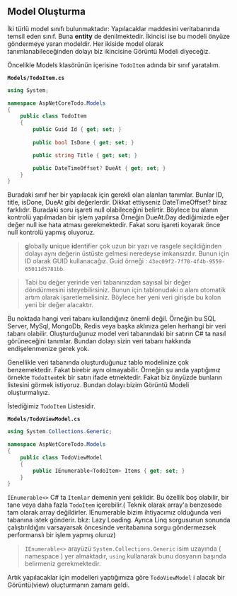 ## Model Oluşturma

İki türlü model sınıfı bulunmaktadır: Yapılacaklar maddesini veritabanında temsil eden sınıf. Buna **entity** de denilmektedir. İkincisi ise bu modeli önyüze göndermeye yaran modeldir. Her ikiside model olarak tanımlanabileceğinden dolayı biz ikincisine Görüntü Modeli diyeceğiz.

Öncelikle Models klasörünün içerisine `TodoItem` adında bir sınıf yaratalım.

**`Models/TodoItem.cs`**

```csharp
using System;

namespace AspNetCoreTodo.Models
{
    public class TodoItem
    {
        public Guid Id { get; set; }
        
        public bool IsDone { get; set; }

        public string Title { get; set; }

        public DateTimeOffset? DueAt { get; set; }
    }
}
```
Buradaki sınıf her bir yapılacak için gerekli olan alanları tanımlar. Bunlar ID, title, isDone, DueAt gibi değerlerdir. Dikkat ettiyseniz DateTimeOffset? biraz farklıdır. Buradaki soru işareti null olabileceğini belirtir. Böylece bu alanın kontrolü yapılmadan bir işlem yapılırsa Örneğin DueAt.Day dediğimizde eğer değer null ise hata atması gerekmektedir. Fakat soru işareti koyarak önce null kontrolü yapmış oluyoruz.

>  **g**lobally **u**nique **id**entifier çok uzun bir yazı ve rasgele seçildiğinden dolayı aynı değerin üstüste gelmesi neredeyse imkansızdır. Bunun için ID olarak GUID kullanacağız. Guid örneği : `43ec09f2-7f70-4f4b-9559-65011d5781bb`.

> Tabi bu değer yerinde veri tabanınızdan sayısal bir değer döndürmesini isteyebilirsiniz. Bunun için tablonudaki o alanı otomatik artım olarak işaretlemelisiniz. Böylece her yeni veri girişde bu kolon yeni bir değer alacaktır.

Bu noktada hangi veri tabanı kullandığınız önemli değil. Örneğin bu SQL Server, MySql, MongoDb, Redis veya başka aklınıza gelen herhangi bir veri tabanı olabilir. Oluşturduğunuz model veri tabanındaki bir satırın C# ta nasıl görüneceğini tanımlar. Bundan dolayı sizin veri tabanı hakkında endişelenmenize gerek yok. 

Genellikle veri tabanında oluşturduğunuz tablo modelinize çok benzemektedir. Fakat birebir aynı olmayabilir. Örneğin şu anda yaptığımız örnekte `TodoItem`tek bir satırı ifade etmektedir. Fakat biz önyüzde bunların listesini görmek istiyoruz. Bundan dolayı bizim Görüntü Modeli oluşturmalıyız.

İstediğimiz `TodoItem` Listesidir.

**`Models/TodoViewModel.cs`**

```csharp
using System.Collections.Generic;

namespace AspNetCoreTodo.Models
{
    public class TodoViewModel
    {
        public IEnumerable<TodoItem> Items { get; set; }
    }
}
```

`IEnumerable<>` C# ta `Itemlar` demenin yeni şeklidir. Bu özellik boş olabilir, bir tane veya daha fazla `TodoItem` içerebilir.( Teknik olarak array'a benzesede tam olarak array değildirler. IEnumerable bizim ihtiyacımız olduğunda veri tabanına istek gönderir. bkz: Lazy Loading. Ayrıca Linq sorgusunun sonunda çalıştırıldığını varsayarsak öncesinde veritabanına sorgu göndermezsek performanslı bir işlem yapmış oluruz)    

> `IEnumerable<>` arayüzü `System.Collections.Generic` isim uzayında ( namespace ) yer almaktadır, `using` kullanarak bunu dosyanın başında belirmeniz gerekmektedir.

Artık yapılacaklar için modelleri yaptığımıza göre `TodoViewModel` i alacak bir Görüntü(view) oluçturmanın zamanı geldi.